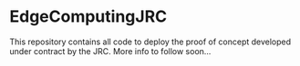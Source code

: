 # EdgeComputingJRC

This repository contains all code to deploy the proof of concept developed under contract by the JRC. More info to follow soon... 

